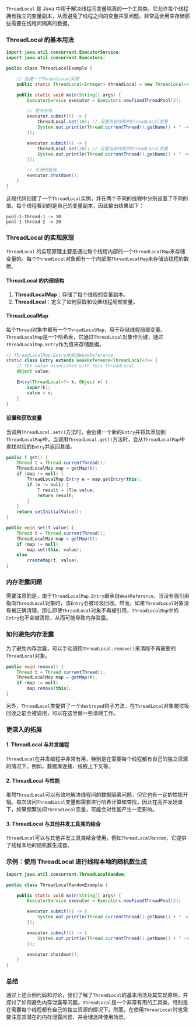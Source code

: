 `ThreadLocal` 是 Java 中用于解决线程间变量隔离的一个工具类。它允许每个线程拥有独立的变量副本，从而避免了线程之间的变量共享问题，非常适合用来存储那些需要在线程间隔离的数据。

### ThreadLocal 的基本用法

```java
import java.util.concurrent.ExecutorService;
import java.util.concurrent.Executors;

public class ThreadLocalExample {

    // 创建一个ThreadLocal实例
    public static ThreadLocal<Integer> threadLocal = new ThreadLocal<>();

    public static void main(String[] args) {
        ExecutorService executor = Executors.newFixedThreadPool(2);

        // 提交任务
        executor.submit(() -> {
            threadLocal.set(10); // 设置当前线程的threadLocal变量
            System.out.println(Thread.currentThread().getName() + " -> " + threadLocal.get());
        });

        executor.submit(() -> {
            threadLocal.set(20); // 设置当前线程的threadLocal变量
            System.out.println(Thread.currentThread().getName() + " -> " + threadLocal.get());
        });

        // 关闭线程池
        executor.shutdown();
    }
}
```

这段代码创建了一个`ThreadLocal`实例，并在两个不同的线程中分别设置了不同的值。每个线程看到的是自己的变量副本，因此输出结果如下：

```
pool-1-thread-1 -> 10
pool-1-thread-2 -> 20
```

### ThreadLocal 的实现原理

`ThreadLocal` 的实现原理主要是通过每个线程内部的一个`ThreadLocalMap`来存储变量的。每个`ThreadLocal`对象都有一个内部类`ThreadLocalMap`来存储该线程的数据。

#### ThreadLocal 的内部结构

1. **ThreadLocalMap**：存储了每个线程的变量副本。
2. **ThreadLocal**：定义了如何获取和设置线程局部变量。

#### ThreadLocalMap

每个`Thread`对象中都有一个`ThreadLocalMap`，用于存储线程局部变量。`ThreadLocalMap`是一个哈希表，它通过`ThreadLocal`对象作为键，通过`ThreadLocalMap.Entry`作为值来存储数据。

```java
// ThreadLocalMap.Entry继承自WeakReference
static class Entry extends WeakReference<ThreadLocal<?>> {
    // The value associated with this ThreadLocal.
    Object value;

    Entry(ThreadLocal<?> k, Object v) {
        super(k);
        value = v;
    }
}
```

#### 设置和获取变量

当调用`ThreadLocal.set()`方法时，会创建一个新的`Entry`并将其添加到`ThreadLocalMap`中。当调用`ThreadLocal.get()`方法时，会从`ThreadLocalMap`中查找对应的`Entry`并返回其值。

```java
public T get() {
    Thread t = Thread.currentThread();
    ThreadLocalMap map = getMap(t);
    if (map != null) {
        ThreadLocalMap.Entry e = map.getEntry(this);
        if (e != null) {
            T result = (T)e.value;
            return result;
        }
    }
    return setInitialValue();
}

public void set(T value) {
    Thread t = Thread.currentThread();
    ThreadLocalMap map = getMap(t);
    if (map != null)
        map.set(this, value);
    else
        createMap(t, value);
}
```

### 内存泄露问题

需要注意的是，由于`ThreadLocalMap.Entry`继承自`WeakReference`，当没有强引用指向`ThreadLocal`对象时，该`Entry`会被垃圾回收。然而，如果`ThreadLocal`对象没有被正确清理，那么即使`ThreadLocal`对象不再被引用，`ThreadLocalMap`中的`Entry`也不会被清除，从而可能导致内存泄露。

### 如何避免内存泄露

为了避免内存泄露，可以手动调用`ThreadLocal.remove()`来清除不再需要的`ThreadLocal`对象。

```java
public void remove() {
    Thread t = Thread.currentThread();
    ThreadLocalMap map = getMap(t);
    if (map != null)
        map.remove(this);
}
```

另外，`ThreadLocal`类提供了一个`destroyed`钩子方法，在`ThreadLocal`对象被垃圾回收之前会被调用，可以在这里做一些清理工作。

### 更深入的拓展

#### 1. ThreadLocal 与并发编程

`ThreadLocal`在并发编程中非常有用，特别是在需要每个线程都有自己的独立资源的情况下。例如，数据库连接、线程上下文等。

#### 2. ThreadLocal 与性能

虽然`ThreadLocal`可以有效地解决线程间的数据隔离问题，但它也有一定的性能开销。每次访问`ThreadLocal`变量都需要进行哈希计算和查找，因此在高并发场景下，如果频繁访问`ThreadLocal`变量，可能会对性能产生一定影响。

#### 3. ThreadLocal 与其他并发工具类的结合

`ThreadLocal`可以与其他并发工具类结合使用，例如`ThreadLocalRandom`，它提供了线程本地的随机数生成器。

### 示例：使用 ThreadLocal 进行线程本地的随机数生成

```java
import java.util.concurrent.ThreadLocalRandom;

public class ThreadLocalRandomExample {

    public static void main(String[] args) {
        ExecutorService executor = Executors.newFixedThreadPool(2);

        executor.submit(() -> {
            System.out.println(Thread.currentThread().getName() + " -> " + ThreadLocalRandom.current().nextInt(100));
        });

        executor.submit(() -> {
            System.out.println(Thread.currentThread().getName() + " -> " + ThreadLocalRandom.current().nextInt(100));
        });

        executor.shutdown();
    }
}
```

### 总结

通过上述示例代码和讨论，我们了解了`ThreadLocal`的基本用法及其实现原理，并探讨了如何避免内存泄露等问题。`ThreadLocal`是一个非常有用的工具类，特别是在需要每个线程都有自己的独立资源的情况下。然而，在使用`ThreadLocal`时也需要注意其潜在的内存泄露问题，并合理选择使用场景。
